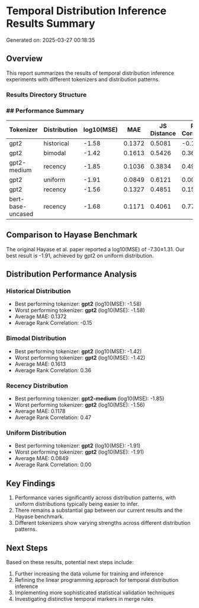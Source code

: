 # Temporal Distribution Inference Results Summary
    
Generated on: 2025-03-27 00:18:35

## Overview

This report summarizes the results of temporal distribution inference experiments 
with different tokenizers and distribution patterns.

### Results Directory Structure
### ## Performance Summary

| Tokenizer | Distribution | log10(MSE) | MAE | JS Distance | Rank Correlation |
|-----------|--------------|------------|-----|-------------|------------------|
| gpt2 | historical | -1.58 | 0.1372 | 0.5081 | -0.15 |
| gpt2 | bimodal | -1.42 | 0.1613 | 0.5426 | 0.36 |
| gpt2-medium | recency | -1.85 | 0.1036 | 0.3834 | 0.49 |
| gpt2 | uniform | -1.91 | 0.0849 | 0.6121 | 0.00 |
| gpt2 | recency | -1.56 | 0.1327 | 0.4851 | 0.15 |
| bert-base-uncased | recency | -1.68 | 0.1171 | 0.4061 | 0.77 |

## Comparison to Hayase Benchmark

The original Hayase et al. paper reported a log10(MSE) of -7.30±1.31. Our best result is 
-1.91, achieved by gpt2 on 
uniform distribution.

## Distribution Performance Analysis

### Historical Distribution

- Best performing tokenizer: **gpt2** (log10(MSE): -1.58)
- Worst performing tokenizer: **gpt2** (log10(MSE): -1.58)
- Average MAE: 0.1372
- Average Rank Correlation: -0.15

### Bimodal Distribution

- Best performing tokenizer: **gpt2** (log10(MSE): -1.42)
- Worst performing tokenizer: **gpt2** (log10(MSE): -1.42)
- Average MAE: 0.1613
- Average Rank Correlation: 0.36

### Recency Distribution

- Best performing tokenizer: **gpt2-medium** (log10(MSE): -1.85)
- Worst performing tokenizer: **gpt2** (log10(MSE): -1.56)
- Average MAE: 0.1178
- Average Rank Correlation: 0.47

### Uniform Distribution

- Best performing tokenizer: **gpt2** (log10(MSE): -1.91)
- Worst performing tokenizer: **gpt2** (log10(MSE): -1.91)
- Average MAE: 0.0849
- Average Rank Correlation: 0.00

## Key Findings

1. Performance varies significantly across distribution patterns, with uniform distributions typically being easier to infer.
2. There remains a substantial gap between our current results and the Hayase benchmark.
3. Different tokenizers show varying strengths across different distribution patterns.

## Next Steps

Based on these results, potential next steps include:

1. Further increasing the data volume for training and inference
2. Refining the linear programming approach for temporal distribution inference
3. Implementing more sophisticated statistical validation techniques
4. Investigating distinctive temporal markers in merge rules
